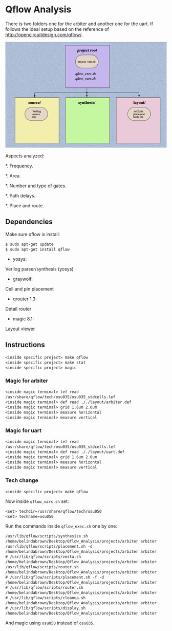 # Qflow Analysis

There is two folders one for the arbiter and another one for the uart. If follows the ideal setup based on the reference of http://opencircuitdesign.com/qflow/.

![image](https://github.com/brown9804/Designs_Verification/blob/main/Qflow_Analysis/docs/img/ideal_setup.png)


Aspects analyzed:

*. Frequency.

*. Area.

*. Number and type of gates.

*. Path delays.

*. Place and route.

## Dependencies

Make sure qflow is install:

~~~~
$ sudo apt-get update
$ sudo apt-get install qflow
~~~~

* yosys:

Verilog parser/synthesis (yosys)
* graywolf:

Cell and pin placement

* qrouter 1.3:

Detail router

* magic 8.1:

Layout viewer



## Instructions 

~~~~
<inside specific project> make qflow
<inside specific project> make stat
<inside specific project> magic
~~~~

### Magic for arbiter 
~~~~~~
<inside magic terminal> lef read /usr/share/qflow/tech/osu035/osu035_stdcells.lef
<inside magic terminal> def read ././layout/arbiter.def
<inside magic terminal> grid 1.6um 2.0um
<inside magic terminal> measure horizontal
<inside magic terminal> measure vertical
~~~~~~

### Magic for uart
~~~~~~
<inside magic terminal> lef read /usr/share/qflow/tech/osu035/osu035_stdcells.lef
<inside magic terminal> def read ././layout/uart.def
<inside magic terminal> grid 1.6um 2.0um
<inside magic terminal> measure horizontal
<inside magic terminal> measure vertical
~~~~~~

### Tech change 
~~~~~~~
<inside specific project> make qflow
~~~~~~~

Now inside `qflow_vars.sh` set:

~~~~
<set> techdir=/usr/share/qflow/tech/osu050
<set> techname=osu050
~~~~

Run the commands inside ` qflow_exec.sh ` one by one:

~~~~~
/usr/lib/qflow/scripts/synthesize.sh /home/belindabrown/Desktop/Qflow_Analysis/projects/arbiter arbiter 
/usr/lib/qflow/scripts/placement.sh -d /home/belindabrown/Desktop/Qflow_Analysis/projects/arbiter arbiter 
# /usr/lib/qflow/scripts/vesta.sh /home/belindabrown/Desktop/Qflow_Analysis/projects/arbiter arbiter 
/usr/lib/qflow/scripts/router.sh /home/belindabrown/Desktop/Qflow_Analysis/projects/arbiter arbiter 
# /usr/lib/qflow/scripts/placement.sh -f -d /home/belindabrown/Desktop/Qflow_Analysis/projects/arbiter arbiter 
# /usr/lib/qflow/scripts/router.sh /home/belindabrown/Desktop/Qflow_Analysis/projects/arbiter arbiter 
# /usr/lib/qflow/scripts/cleanup.sh /home/belindabrown/Desktop/Qflow_Analysis/projects/arbiter arbiter 
# /usr/lib/qflow/scripts/display.sh /home/belindabrown/Desktop/Qflow_Analysis/projects/arbiter arbiter 
~~~~~

And magic using `osu050` instead of `osu035`.
